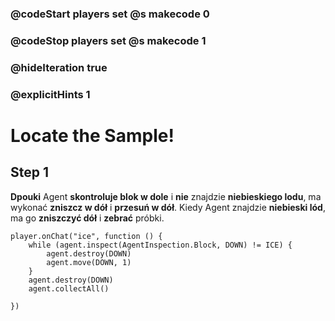 ### @codeStart players set @s makecode 0
### @codeStop players set @s makecode 1

### @hideIteration true 
### @explicitHints 1


# Locate the Sample! 

## Step 1
**Dpouki** Agent **skontroluje blok w dole** i **nie** znajdzie **niebieskiego lodu**, ma wykonać **zniszcz w dół** i **przesuń w dół**. Kiedy Agent znajdzie **niebieski lód**, ma go **zniszczyć dół** i **zebrać** próbki. 

```ghost 
player.onChat("ice", function () {
    while (agent.inspect(AgentInspection.Block, DOWN) != ICE) {
        agent.destroy(DOWN)
        agent.move(DOWN, 1)
    }
    agent.destroy(DOWN)
    agent.collectAll()
    
})
```

